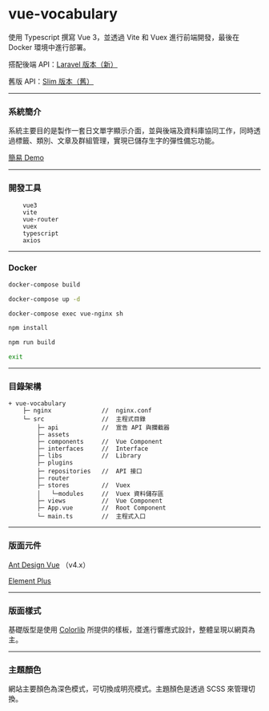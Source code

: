 # vue-vocabulary

使用 Typescript 撰寫 Vue 3，並透過 Vite 和 Vuex 進行前端開發，最後在 Docker 環境中進行部署。

搭配後端 API：[Laravel 版本（新）](https://github.com/tk50486yui/laravel-vocabulary.git)

舊版 API：[Slim 版本（舊）](https://github.com/tk50486yui/slim-vocabulary.git)

----
### 系統簡介

系統主要目的是製作一套日文單字顯示介面，並與後端及資料庫協同工作，同時透過標籤、類別、文章及群組管理，實現已儲存生字的彈性備忘功能。

[簡易 Demo](https://vue.yuex.site/vue-vocabulary/)

----
### 開發工具

``` 
    vue3
    vite
    vue-router 
    vuex
    typescript
    axios
``` 
----
### Docker

``` bash
docker-compose build
``` 

``` bash
docker-compose up -d
``` 

``` bash
docker-compose exec vue-nginx sh
``` 

``` bash
npm install
``` 

``` bash
npm run build
``` 

``` bash
exit
``` 

----
### 目錄架構
```    
+ vue-vocabulary
    ├─ nginx              //  nginx.conf
    └─ src                //  主程式目錄
        ├─ api            //  宣告 API 與攔截器
        ├─ assets
        ├─ components     //  Vue Component
        ├─ interfaces     //  Interface
        ├─ libs           //  Library
        ├─ plugins
        ├─ repositories   //  API 接口
        ├─ router
        ├─ stores         //  Vuex
        │   └─modules     //  Vuex 資料儲存區
        ├─ views          //  Vue Component
        ├─ App.vue        //  Root Component
        └─ main.ts        //  主程式入口
```

----
### 版面元件

[Ant Design Vue](https://www.antdv.com/docs/vue/introduce) （v4.x）

[Element Plus](https://element-plus.org/en-US/)

----
### 版面樣式

基礎版型是使用 [Colorlib](https://colorlib.com/) 所提供的樣板，並進行響應式設計，整體呈現以網頁為主。

----
### 主題顏色

網站主要顏色為深色模式，可切換成明亮模式。主題顏色是透過 SCSS 來管理切換。
